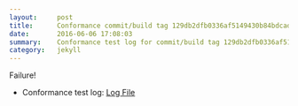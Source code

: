 ```yaml
---
layout:     post
title:      Conformance commit/build tag 129db2dfb0336af5149430b84bdcad1a8949006e
date:       2016-06-06 17:08:03
summary:    Conformance test log for commit/build tag 129db2dfb0336af5149430b84bdcad1a8949006e.
category:   jekyll
---
```


Failure!

- Conformance test log: [Log File](http://s3-us-west-2.amazonaws.com/kraken-e2e-logs/conformance/kraken_129db2dfb0336af5149430b84bdcad1a8949006e/build-log.txt)
